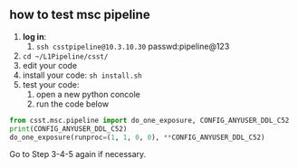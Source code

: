 ## how to test msc pipeline

1. **log in**:
   1. `ssh csstpipeline@10.3.10.30`  passwd:pipeline@123
2. `cd ~/L1Pipeline/csst/`
3. edit your code
4. install your code: `sh install.sh`
5. test your code:
   1. open a new python concole
   2. run the code below
```python
from csst.msc.pipeline import do_one_exposure, CONFIG_ANYUSER_DDL_C52
print(CONFIG_ANYUSER_DDL_C52)
do_one_exposure(runproc=(1, 1, 0, 0), **CONFIG_ANYUSER_DDL_C52)
```
Go to Step 3-4-5 again if necessary.